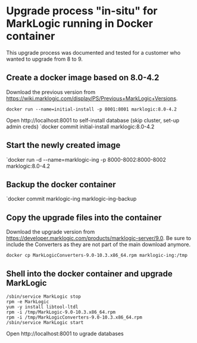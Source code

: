 # Upgrade process "in-situ" for MarkLogic running in Docker container
This upgrade process was documented and tested for a customer who wanted to upgrade from 8 to 9.

## Create a docker image based on 8.0-4.2
Download the previous version from https://wiki.marklogic.com/display/PS/Previous+MarkLogic+Versions.

```docker build -t marklogic:8.0-4.2 .
docker run --name=initial-install -p 8001:8001 marklogic:8.0-4.2
```
Open http://localhost:8001 to self-install database (skip cluster, set-up admin creds)
`docker commit initial-install marklogic:8.0-4.2

## Start the newly created image
`docker run -d --name=marklogic-ing -p 8000-8002:8000-8002 marklogic:8.0-4.2

## Backup the docker container
`docker commit marklogic-ing marklogic-ing-backup

## Copy the upgrade files into the container
Download the upgrade version from https://developer.marklogic.com/products/marklogic-server/9.0.
Be sure to include the Converters as they are not part of the main download anymore.

```docker cp MarkLogic-9.0-10.3.x86_64.rpm marklogic-ing:/tmp
docker cp MarkLogicConverters-9.0-10.3.x86_64.rpm marklogic-ing:/tmp
```

## Shell into the docker container and upgrade MarkLogic
```docker exec -it marklogic-ing sh
/sbin/service MarkLogic stop
rpm -e MarkLogic
yum -y install libtool-ltdl
rpm -i /tmp/MarkLogic-9.0-10.3.x86_64.rpm
rpm -i /tmp/MarkLogicConverters-9.0-10.3.x86_64.rpm
/sbin/service MarkLogic start
```
Open http://localhost:8001 to ugrade databases